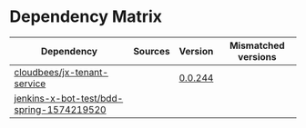 # Dependency Matrix

Dependency | Sources | Version | Mismatched versions
---------- | ------- | ------- | -------------------
[cloudbees/jx-tenant-service](https://github.com/cloudbees/jx-tenant-service) |  | [0.0.244](https://github.com/cloudbees/jx-tenant-service/releases/tag/v0.0.244) | 
[jenkins-x-bot-test/bdd-spring-1574219520](https://github.com/jenkins-x-bot-test/bdd-spring-1574219520.git) |  | []() | 
